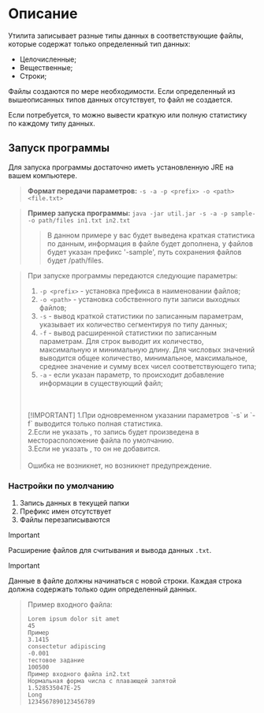 # Описание
Утилита записывает разные типы данных в соответствующие файлы, которые содержат только определенный тип данных: 
* Целочисленные;
* Вещественные;
* Строки;

Файлы создаются по мере необходимости. Если определенный из вышеописанных типов данных отсутствует, то файл не создается.

Если потребуется, то можно вывести краткую или полную статистику по каждому типу данных.

## Запуск программы

Для запуска программы достаточно иметь установленную JRE на вашем компьютере.

>**Формат передачи параметров:** `-s -a -p <prefix> -o <path> <file.txt>`

>**Пример запуска программы:** `java -jar util.jar -s -a -p sample- -o path/files in1.txt in2.txt`
> > В данном примере у вас будет выведена краткая статистика по данным, информация в файле будет дополнена, у файлов будет указан префикс '-sample', путь сохранения файлов будет /path/files. 

>При запуске программы передаются следующие параметры:
>1. `-p <prefix>` - установка префикса в наименовании файлов;
>2. `-o <path>` - установка собственного пути записи выходных файлов;
>3. `-s` - вывод краткой статистики по записанным параметрам, указывает их количество сегментируя по типу данных;
>4. `-f` - вывод расширенной статистики по записанным параметрам. Для строк выводит их количество, максимальную и минимальную длину. Для числовых значений выводится общее количество, минимальное, максимальное, среднее значение и сумму всех чисел соответствующего типа;
>5. `-a` - если указан параметр, то происходит добавление информации в существующий файл;
><br/>
><br/>
>[!IMPORTANT] 1.При одновременном указании параметров `-s` и `-f` выводится только полная статистика. <br/> 2.Если не указать <path>, то запись будет произведена в месторасположение файла по умолчанию. <br/> 3.Если не указать <prefix>, то он не добавится. <br/><br/> Ошибка не возникнет, но возникнет предупреждение.

### Настройки по умолчанию
1. Запись данных в текущей папки
2. Префикс имен отсутствует
3. Файлы перезаписываются

>[!IMPORTANT]
>Расширение файлов для считывания и вывода данных `.txt`. 

>[!IMPORTANT]
>Данные в файле должны начинаться с новой строки. Каждая строка должна содержать только один определенный данных. 
>
>>Пример входного файла:
>>
>>```
>>Lorem ipsum dolor sit amet
>>45
>>Пример
>>3.1415
>>consectetur adipiscing
>>-0.001
>>тестовое задание
>>100500
>>Пример входного файла in2.txt
>>Нормальная форма числа с плавающей запятой 
>>1.528535047E-25
>>Long
>>1234567890123456789
>>```





